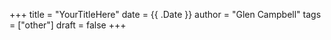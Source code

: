 +++
title = "YourTitleHere"
date = {{ .Date }}
author = "Glen Campbell"
tags = ["other"]
draft = false
+++
